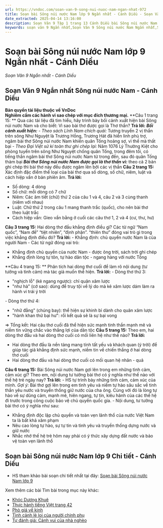 ```yaml
---
url: https://vndoc.com/soan-van-9-song-nui-nuoc-nam-ngan-nhat-972
title: Soạn bài Sông núi nước Nam lớp 9 Ngắn nhất - Cánh Diều - Soạn Văn 9 Ngắn nhất - Cánh Diều - VnDoc.com
date_extracted: 2025-04-14 13:16:00
description: Soạn Văn 9 Tập 1 trang 13 Cánh Diều bài Sông núi nước Nam - Ngắn nhất gồm phần trả lời chi tiết, đầy đủ, bám sát các câu hỏi, yêu cầu trong SGK (chỉ có trên VnDoc). Mời các bạn tham khảo.
keywords: soạn văn 9 Ngắn nhất,Soạn Văn 9 Sông núi nước Nam Ngắn nhất,Sông núi nước Nam lớp 9,Soạn bài Sông núi nước Nam Ngắn nhất,soạn văn 9 Tập 1 trang 13 Cánh Diều Ngắn nhất,Sông núi nước Nam lớp 9 Cánh Diều,Sông núi nước Nam trang 13 lớp 9,văn 9,ngữ văn 9,soạn văn 9 Cánh Diều Ngắn nhất,soạn văn 9 tập 1,giải văn 9,soạn ngữ văn 9,giải ngữ văn 9,giải sgk ngữ văn 9
---
```


# Soạn bài Sông núi nước Nam lớp 9 Ngắn nhất - Cánh Diều
 _Soạn Văn 9 Ngắn nhất - Cánh Diều_
## **Soạn Văn 9 Ngắn nhất Sông núi nước Nam - Cánh Diều**
**Bản quyền tài liệu thuộc về VnDoc**  
**Nghiêm cấm các hành vi sao chép với mục đích thương mại.**
**Câu 1 trang 15: ** Qua các tài liệu đã tìm hiểu, hãy trình bày bối cảnh xuất hiện bài Sông núi nước Nam và cho biết: Vì sao bài thơ được gọi là Thơ thần?
**Trả lời:**
_**Bối cảnh xuất hiện:**_
_\- Theo sách Lĩnh Nam chích quái:_ Tương truyền 2 vị thần trên sông Như Nguyệt là Trương Hồng, Trương Hát đã hiển linh phù trợ, ngâm bài thơ Sông núi nước Nam khiến quân Tống hoảng sợ, vì thế mà thất bại
 _\- Theo Đại Việt sử kí toàn thư ghi chép lại:_ Năm 1076 Lý Thường Kiệt cho phòng tuyến trên sông Như Nguyệt chống quân Tống, trong đêm tối, có tiếng thần ngâm bài thơ Sông núi nước Nam từ trong đền, sau đó quân Tống thảm bại
_**Bài thơ Sông núi nước Nam được gọi là thơ thần vì:**_ theo cả 2 bản ghi chép thì bài thơ này đều được ngâm lên bởi các vị thần
**Câu 2 trang 15:** Xác định đặc điểm thể loại của bài thơ qua số dòng, số chữ, niêm, luật và cách hiệp vần ở bản phiên âm.
**Trả lời:**
  * Số dòng: 4 dòng
  * Số chữ: mỗi dòng có 7 chữ
  * Niêm: Các âm tiết \(chữ\) thứ 2 của câu 1 và 4, câu 2 và 3 cùng thanh \(niêm với nhau\)
  * Luật: Chữ thứ 2 trong câu 1 mang thanh trắc \(quốc\), cho nên bài thơ theo luật trắc
  * Cách hiệp vần: Gieo vần bằng ở cuối các câu thơ 1, 2 và 4 \(cư, thư, hư\)

**Câu 3 trang 15:** Hai dòng thơ đầu khẳng định điều gì? Các từ ngữ “Nam quốc”, “Nam đế” “tiệt nhiên”, “định phận”. “thiên thư” đóng vai trò gì trong việc khẳng định điều đó?
**Trả lời:**
\- Khẳng định: chủ quyền nước Nam là của người Nam
\- Các từ ngữ đóng vai trò:
  * Khẳng định chủ quyền của nước Nam - được ông trời, sách trời ghi chép
  * Khẳng định lòng tự tôn, tự hào dân tộc - ngang hàng với nước Tống

**Câu 4 trang 15: ** Phân tích hai dòng thơ cuối để làm rõ nội dung \(tư tưởng và tình cảm\) mà tác giả muốn thể hiện.
**Trả lời:**
\- Dòng thơ thứ 3:
  * "nghịch lỗ" \(kẻ ngang ngược\): chỉ quân xâm lược
  * "như hà" \(cớ sao\): dùng để truy tội về lý do mà kẻ xâm lược dám làm ra hành vi trái ý trời

\- Dòng thơ thứ 4:
  * "nhữ đẳng" \(chúng bay\): thể hiện sự khinh bỉ dành cho quân xâm lược
  * "hành khan thử bại hư": rồi kết quả sẽ là sự bại vong

⇒ Tổng kết: Hai câu thơ cuối đã thể hiện sức mạnh tinh thần mạnh mẽ và niềm tin vững chắc vào thắng lợi của dân tộc
**Câu 5 trang 15:** Theo em, hai dòng thơ đầu và hai dòng thơ cuối có mối liên hệ như thế nào?
**Trả lời:**
  * Hai dòng thơ đầu là nền tảng mang tính tất yếu và khách quan \(ý trời\) để giúp tác giả khẳng định sức mạnh, niềm tin về chiến thắng ở hai dòng thơ cuối
  * Hai dòng thơ đầu và hai dòng thơ cuối có mối quan hệ nhân - quả

**Câu 6 trang 15:** Bài Sông núi nước Nam gợi lên trong em những tình cảm, cảm xúc gì? Theo em, nội dung tư tưởng bài thơ có ý nghĩa như thế nào với thế hệ trẻ ngày nay?
**Trả lời:**
\- HS tự trình bày những tình cảm, cảm xúc của mình.
_Gợi ý:_
Bài thơ gợi lên trong em tình yêu và niềm tự hào sâu sắc về tinh thần yêu nước và truyền thống giữ nước của cha ông. Cùng với đó là lòng tự hào về sự dũng cảm, mạnh mẽ, hiên ngang, tự tin, kiêu hãnh của các thế hệ đi trước trong công cuộc bảo vệ chủ quyền quốc gia.
\- Nội dung, tư tưởng bài thơ có ý nghĩa như sau:
  * Khẳng định độc lập chủ quyền và toàn vẹn lãnh thổ của nước Việt Nam ta là bất khả xâm phạm
  * Nêu cao lòng tự hào, sự tự tin và tình yêu và truyền thống dựng nước và giữ nước
  * Nhắc nhở thế hệ trẻ hôm nay phải có ý thức xây dựng đất nước và bảo vệ toàn vẹn lãnh thổ

## **Soạn bài Sông núi nước Nam lớp 9 Chi tiết - Cánh Diều**
  * HS tham khảo bài soạn chi tiết nhất tại đây: [Soạn bài Sông núi nước Nam lớp 9](<https://vndoc.com/soan-bai-song-nui-nuoc-nam-lop-9-canh-dieu-320024>)

Xem thêm các bài Tìm bài trong mục này khác:
  * [Khóc Dương Khuê](</soan-van-9-bai-khoc-duong-khue-ngan-nhat-140553>)
  * [Thực hành tiếng Việt trang 42](</soan-thuc-hanh-tieng-viet-trang-18-lop-9-canh-dieu-tap-1-ngan-nhat-320128>)
  * [Phò giá về kinh](</soan-van-9-pho-gia-ve-kinh-ngan-nhat-974>)
  * [Tình cảnh lẻ loi của người chinh phụ](</soan-bai-tinh-canh-le-loi-cua-nguoi-chinh-phu-dang-tran-con-sieu-ngan-192645>)
  * [Tự đánh giá: Cảnh vui của nhà nghèo](</soan-bai-tu-danh-gia-canh-vui-cua-nha-ngheo-lop-9-ngan-nhat-320130>)

